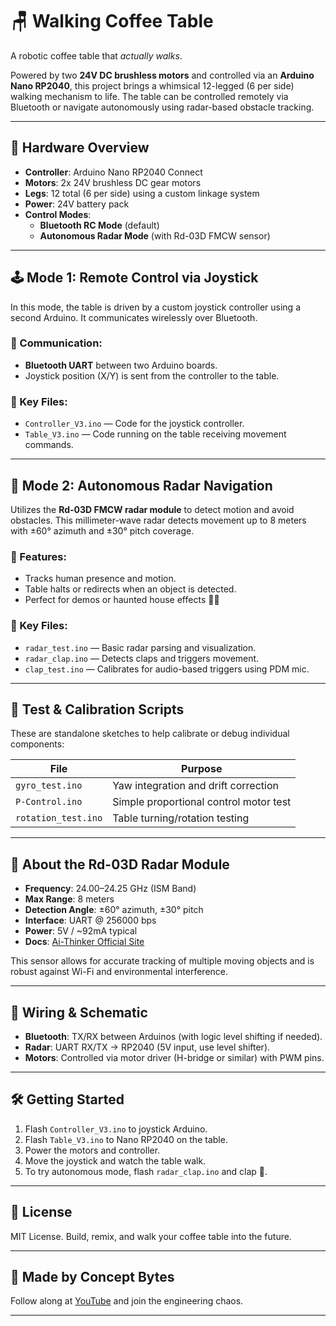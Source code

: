 # 🪑 Walking Coffee Table

A robotic coffee table that *actually walks*.

Powered by two **24V DC brushless motors** and controlled via an **Arduino Nano RP2040**, this project brings a whimsical 12-legged (6 per side) walking mechanism to life. The table can be controlled remotely via Bluetooth or navigate autonomously using radar-based obstacle tracking.

---

## 🔧 Hardware Overview

- **Controller**: Arduino Nano RP2040 Connect
- **Motors**: 2x 24V brushless DC gear motors
- **Legs**: 12 total (6 per side) using a custom linkage system
- **Power**: 24V battery pack
- **Control Modes**:
  - **Bluetooth RC Mode** (default)
  - **Autonomous Radar Mode** (with Rd-03D FMCW sensor)

---

## 🕹️ Mode 1: Remote Control via Joystick

In this mode, the table is driven by a custom joystick controller using a second Arduino. It communicates wirelessly over Bluetooth.

### 📡 Communication:
- **Bluetooth UART** between two Arduino boards.
- Joystick position (X/Y) is sent from the controller to the table.

### 📁 Key Files:
- `Controller_V3.ino` — Code for the joystick controller.
- `Table_V3.ino` — Code running on the table receiving movement commands.

---

## 🤖 Mode 2: Autonomous Radar Navigation

Utilizes the **Rd-03D FMCW radar module** to detect motion and avoid obstacles. This millimeter-wave radar detects movement up to 8 meters with ±60° azimuth and ±30° pitch coverage.

### 🧠 Features:
- Tracks human presence and motion.
- Table halts or redirects when an object is detected.
- Perfect for demos or haunted house effects 🧟‍♂️

### 📁 Key Files:
- `radar_test.ino` — Basic radar parsing and visualization.
- `radar_clap.ino` — Detects claps and triggers movement.
- `clap_test.ino` — Calibrates for audio-based triggers using PDM mic.

---

## 🔬 Test & Calibration Scripts

These are standalone sketches to help calibrate or debug individual components:

| File               | Purpose                                  |
|--------------------|------------------------------------------|
| `gyro_test.ino`    | Yaw integration and drift correction     |
| `P-Control.ino`    | Simple proportional control motor test   |
| `rotation_test.ino`| Table turning/rotation testing           |

---

## 🧠 About the Rd-03D Radar Module

- **Frequency**: 24.00–24.25 GHz (ISM Band)
- **Max Range**: 8 meters
- **Detection Angle**: ±60° azimuth, ±30° pitch
- **Interface**: UART @ 256000 bps
- **Power**: 5V / ~92mA typical
- **Docs**: [Ai-Thinker Official Site](http://www.ai-thinker.com/)

This sensor allows for accurate tracking of multiple moving objects and is robust against Wi-Fi and environmental interference.

---

## 🔌 Wiring & Schematic

- **Bluetooth**: TX/RX between Arduinos (with logic level shifting if needed).
- **Radar**: UART RX/TX → RP2040 (5V input, use level shifter).
- **Motors**: Controlled via motor driver (H-bridge or similar) with PWM pins.

---

## 🛠️ Getting Started

1. Flash `Controller_V3.ino` to joystick Arduino.
2. Flash `Table_V3.ino` to Nano RP2040 on the table.
3. Power the motors and controller.
4. Move the joystick and watch the table walk.
5. To try autonomous mode, flash `radar_clap.ino` and clap 👏.

---

## 📜 License

MIT License. Build, remix, and walk your coffee table into the future.

---

## 👷 Made by Concept Bytes

Follow along at [YouTube](https://youtube.com/@concept_bytes) and join the engineering chaos.

---
